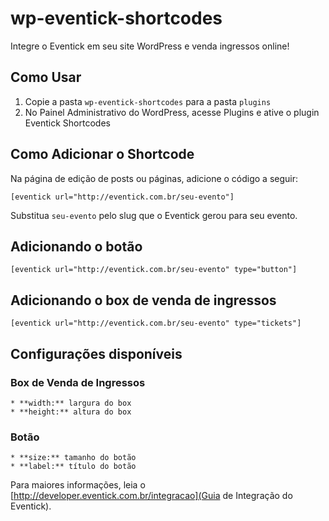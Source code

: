 wp-eventick-shortcodes
======================

Integre o Eventick em seu site WordPress e venda ingressos online!

## Como Usar
1. Copie a pasta `wp-eventick-shortcodes` para a pasta `plugins`
2. No Painel Administrativo do WordPress, acesse Plugins e ative o plugin Eventick Shortcodes

## Como Adicionar o Shortcode
Na página de edição de posts ou páginas, adicione o código a seguir:

	[eventick url="http://eventick.com.br/seu-evento"]

Substitua `seu-evento` pelo slug que o Eventick gerou para seu evento.

## Adicionando o botão

	[eventick url="http://eventick.com.br/seu-evento" type="button"]

## Adicionando o box de venda de ingressos

	[eventick url="http://eventick.com.br/seu-evento" type="tickets"]

## Configurações disponíveis

### Box de Venda de Ingressos

	* **width:** largura do box
	* **height:** altura do box

### Botão

	* **size:** tamanho do botão
	* **label:** título do botão

Para maiores informações, leia o [http://developer.eventick.com.br/integracao](Guia de Integração do Eventick).
